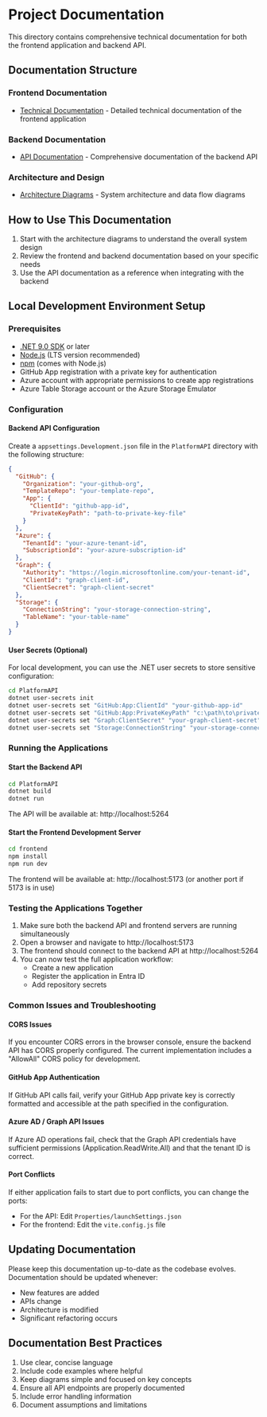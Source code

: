 # Project Documentation

This directory contains comprehensive technical documentation for both the frontend application and backend API.

## Documentation Structure

### Frontend Documentation
- [Technical Documentation](./frontend/technical-documentation.md) - Detailed technical documentation of the frontend application

### Backend Documentation
- [API Documentation](./backend/api-documentation.md) - Comprehensive documentation of the backend API

### Architecture and Design
- [Architecture Diagrams](./diagrams/architecture-overview.md) - System architecture and data flow diagrams

## How to Use This Documentation

1. Start with the architecture diagrams to understand the overall system design
2. Review the frontend and backend documentation based on your specific needs
3. Use the API documentation as a reference when integrating with the backend

## Local Development Environment Setup

### Prerequisites

- [.NET 9.0 SDK](https://dotnet.microsoft.com/download) or later
- [Node.js](https://nodejs.org/) (LTS version recommended)
- [npm](https://www.npmjs.com/) (comes with Node.js)
- GitHub App registration with a private key for authentication
- Azure account with appropriate permissions to create app registrations
- Azure Table Storage account or the Azure Storage Emulator

### Configuration

#### Backend API Configuration

Create a `appsettings.Development.json` file in the `PlatformAPI` directory with the following structure:

```json
{
  "GitHub": {
    "Organization": "your-github-org",
    "TemplateRepo": "your-template-repo",
    "App": {
      "ClientId": "github-app-id",
      "PrivateKeyPath": "path-to-private-key-file"
    }
  },
  "Azure": {
    "TenantId": "your-azure-tenant-id",
    "SubscriptionId": "your-azure-subscription-id"
  },
  "Graph": {
    "Authority": "https://login.microsoftonline.com/your-tenant-id",
    "ClientId": "graph-client-id",
    "ClientSecret": "graph-client-secret"
  },
  "Storage": {
    "ConnectionString": "your-storage-connection-string",
    "TableName": "your-table-name"
  }
}
```

#### User Secrets (Optional)

For local development, you can use the .NET user secrets to store sensitive configuration:

```bash
cd PlatformAPI
dotnet user-secrets init
dotnet user-secrets set "GitHub:App:ClientId" "your-github-app-id"
dotnet user-secrets set "GitHub:App:PrivateKeyPath" "c:\path\to\private-key.pem"
dotnet user-secrets set "Graph:ClientSecret" "your-graph-client-secret"
dotnet user-secrets set "Storage:ConnectionString" "your-storage-connection-string"
```

### Running the Applications

#### Start the Backend API

```bash
cd PlatformAPI
dotnet build
dotnet run
```

The API will be available at: http://localhost:5264

#### Start the Frontend Development Server

```bash
cd frontend
npm install
npm run dev
```

The frontend will be available at: http://localhost:5173 (or another port if 5173 is in use)

### Testing the Applications Together

1. Make sure both the backend API and frontend servers are running simultaneously
2. Open a browser and navigate to http://localhost:5173
3. The frontend should connect to the backend API at http://localhost:5264
4. You can now test the full application workflow:
   - Create a new application
   - Register the application in Entra ID
   - Add repository secrets

### Common Issues and Troubleshooting

#### CORS Issues
If you encounter CORS errors in the browser console, ensure the backend API has CORS properly configured. The current implementation includes a "AllowAll" CORS policy for development.

#### GitHub App Authentication
If GitHub API calls fail, verify your GitHub App private key is correctly formatted and accessible at the path specified in the configuration.

#### Azure AD / Graph API Issues
If Azure AD operations fail, check that the Graph API credentials have sufficient permissions (Application.ReadWrite.All) and that the tenant ID is correct.

#### Port Conflicts
If either application fails to start due to port conflicts, you can change the ports:
- For the API: Edit `Properties/launchSettings.json`
- For the frontend: Edit the `vite.config.js` file

## Updating Documentation

Please keep this documentation up-to-date as the codebase evolves. Documentation should be updated whenever:

- New features are added
- APIs change
- Architecture is modified
- Significant refactoring occurs

## Documentation Best Practices

1. Use clear, concise language
2. Include code examples where helpful
3. Keep diagrams simple and focused on key concepts
4. Ensure all API endpoints are properly documented
5. Include error handling information
6. Document assumptions and limitations
